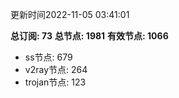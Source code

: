 更新时间2022-11-05 03:41:01

**总订阅: 73**
**总节点: 1981**
**有效节点: 1066**
- ss节点: 679
- v2ray节点: 264
- trojan节点: 123
